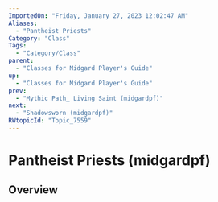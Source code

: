 ```yaml
---
ImportedOn: "Friday, January 27, 2023 12:02:47 AM"
Aliases:
  - "Pantheist Priests"
Category: "Class"
Tags:
  - "Category/Class"
parent:
  - "Classes for Midgard Player's Guide"
up:
  - "Classes for Midgard Player's Guide"
prev:
  - "Mythic Path_ Living Saint (midgardpf)"
next:
  - "Shadowsworn (midgardpf)"
RWtopicId: "Topic_7559"
---
```

# Pantheist Priests (midgardpf)
## Overview

